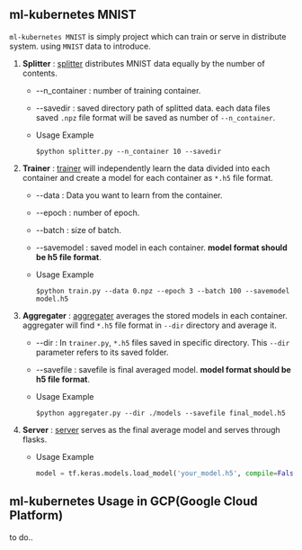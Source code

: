 ## ml-kubernetes MNIST

`ml-kubernetes MNIST` is simply project which can train or serve in distribute system. using `MNIST` data to introduce.

1. **Splitter** : [splitter](https://github.com/ml-kubernetes/MNIST/tree/master/splitter) distributes MNIST data equally by the number of contents.

   - --n_container : number of training container.

   - --savedir : saved directory path of splitted data. each data files saved `.npz` file format will be saved as number of `--n_container`.

   - Usage Example

     ```shell
     $python splitter.py --n_container 10 --savedir 
     ```

     

2. **Trainer** : [trainer](https://github.com/ml-kubernetes/MNIST/tree/master/trainer) will independently learn the data divided into each container and create a model for each container as `*.h5` file format.

   - --data : Data you want to learn from the container.

   - --epoch : number of epoch.

   - --batch : size of batch.

   - --savemodel : saved model in each container. **model format should be h5 file format**.

   - Usage Example

     ```shell
     $python train.py --data 0.npz --epoch 3 --batch 100 --savemodel model.h5
     ```

     

3. **Aggregater** : [aggregater](https://github.com/ml-kubernetes/MNIST/tree/master/aggregater) averages the stored models in each container. aggregater will find `*.h5` file format in `--dir` directory and average it.

   - --dir : In `trainer.py`, `*.h5` files saved in specific directory. This `--dir` parameter refers to its saved folder.

   - --savefile : savefile is final averaged model. **model format should be h5 file format**.

   - Usage Example

     ```shell
     $python aggregater.py --dir ./models --savefile final_model.h5
     ```

   

4. **Server** : [server](https://github.com/ml-kubernetes/MNIST/tree/master/server) serves as the final average model and serves through flasks. 

   - Usage Example

     ```python 
     model = tf.keras.models.load_model('your_model.h5', compile=False)
     ```



## ml-kubernetes Usage in GCP(Google Cloud Platform)

to do..